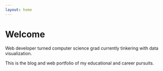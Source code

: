 ```yaml
---
layout: home
---
```

# Welcome

Web developer turned computer science grad currently tinkering with data visualization.

This is the blog and web portfolio of my educational and career pursuits.
